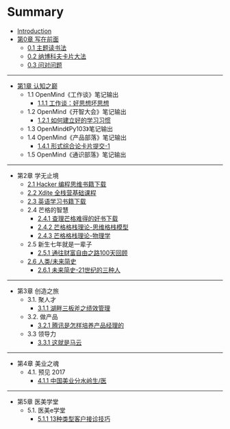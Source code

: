 # Summary

* [Introduction](README.md)
* [第0章 写在前面](ch0-xzqm.md)
    * [0.1 主题读书法](0.1-ztdsf.md)
    * [0.2 纳博科夫卡片大法](0.2-nbkf-kp.md)
    * [0.3 问对问题](0.3-wdwt.md)

-----
* [第1章 认知之巅](第1章-认知之巅.md)
    * 1.1 OpenMind《工作谈》笔记输出
        * [1.1.1 工作谈：好思想坏思想](1.1.1-gzt-hsx.md)
    * 1.2 OpenMind《开智大会》笔记输出
        * [1.2.1 如何建立好的学习习惯](1.2.1-jlxg-xx.md)
    * 1.3 OpenMind《Py103》笔记输出
    * 1.4 OpenMind《产品部落》笔记输出
        * [1.4.1 形式综合论卡片提交-1](1.4.1-cpbl-xszhl-1.md)
    * 1.5 OpenMind《通识部落》笔记输出

-----
* 第2章 学无止境
    * [2.1 Hacker 编程思维书籍下载](2.1-Hacker-pdf-xz.md)
    * [2.2 Xdite 全栈营基础课程](2.2-Xdite-qzy-jc.md)
    * [2.3 英语学习书籍下载](2.3-yyxx-pdf-xz.md)
    * 2.4 芒格的智慧
        * [2.4.1 查理芒格难得的好书下载](2.4.1-clmg-pdf-xz.md)
        * [2.4.2 芒格格栈理论-思维格栈模型](2.4.2-clmg-gzll-1.md)
        * [2.4.3 芒格格栈理论-物理学](2.4.3-clmg-wlx.md)
    * 2.5 新生七年就是一辈子
        * [2.5.1 通往财富自由之路100天回顾](2.5.1-xs-cfzy-100.md)
    * [2.6 人类\/未来简史](26-人类未来简史.md)
        * [2.6.1 未来简史-21世纪的三种人](2.6.1-rljs-szr.md)

-----
* 第3章 创造之旅
    * 3.1. 聚人才
        * [3.1.1 湖畔三板斧之绩效管理](3.1.1-hpdx-rc-jxgl.md)
    * 3.2. 做产品
        * [3.2.1 腾讯是怎样培养产品经理的](3.2.1-tx-cp-pyjl.md)
    * 3.3 领导力
        * [3.3.1 这就是马云](3.3.1-my-zjsmy.md)

-----
* 第4章 美业之魂
    * 4.1. 预见 2017
        * [4.1.1 中国美业分水岭生\/医](4.1.1-my-jbs-2017fsl.md)

-----
* 第5章 医美学堂
    * 5.1. 医美e学堂
        * [5.1.1 13种类型客户接诊技巧](5.1.1-ym-hh-13.md)

